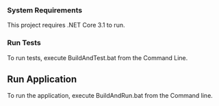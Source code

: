 ### System Requirements
This project requires .NET Core 3.1 to run.

### Run Tests
To run tests, execute BuildAndTest.bat from the Command Line.

## Run Application
To run the application, execute BuildAndRun.bat from the Command line.
